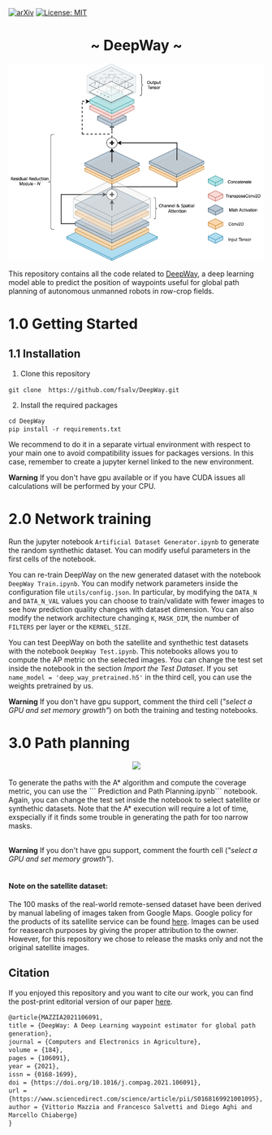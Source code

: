 [![arXiv](http://img.shields.io/badge/arXiv-2001.09136-B31B1B.svg)](https://arxiv.org/abs/2010.16322)
[![License: MIT](https://img.shields.io/badge/License-MIT-yellow.svg)](https://opensource.org/licenses/MIT)

<h1 align="center"> ~ DeepWay ~ </h1>

<p align="center">
  <img src=media/deep_way_net.png>
</p>


This repository contains all the code related to [DeepWay](https://arxiv.org/abs/2010.16322), a deep learning model able to predict the position of waypoints useful for global path planning of autonomous unmanned robots in row-crop fields.

# 1.0 Getting Started
## 1.1 Installation

1. Clone this repository

``` git clone  https://github.com/fsalv/DeepWay.git ```

2. Install the required packages

``` 
cd DeepWay
pip install -r requirements.txt
```
We recommend to do it in a separate virtual environment with respect to your main one to avoid compatibility issues for packages versions. In this case, remember to create a jupyter kernel linked to the new environment.

**Warning** If you don't have gpu available or if you have CUDA issues all calculations will be performed by your CPU.

# 2.0 Network training

Run the jupyter notebook ```Artificial Dataset Generator.ipynb``` to generate the random synthethic dataset. You can modify useful parameters in the first cells of the notebook.

You can re-train DeepWay on the new generated dataset with the notebook ```DeepWay Train.ipynb```. You can modify network parameters inside the configuration file  ```utils/config.json```. In particular, by modifying the ```DATA_N``` and ```DATA_N_VAL``` values you can choose to train/validate with fewer images to see how prediction quality changes with dataset dimension. You can also modify the network architecture changing ```K```, ```MASK_DIM```, the number of ```FILTERS``` per layer or the ```KERNEL_SIZE```.

You can test DeepWay on both the satellite and synthethic test datasets with the notebook ```DeepWay Test.ipynb```. This notebooks allows you to compute the AP metric on the selected images. You can change the test set inside the notebook in the section *Import the Test Dataset*. If you set ```name_model = 'deep_way_pretrained.h5'``` in the third cell, you can use the weights pretrained by us.

**Warning** If you don't have gpu support, comment the third cell (*"select a GPU and set memory growth"*) on both the training and testing notebooks.

# 3.0 Path planning
<p align="center">
  <img src=media/deepway.png>
</p>
To generate the paths with the A* algorithm and compute the coverage metric, you can use the ``` Prediction and Path Planning.ipynb``` notebook. Again, you can change the test set inside the notebook to select satellite or synthethic datasets. Note that the A* execution will require a lot of time, exspecially if it finds some trouble in generating the path for too narrow masks.
<br/><br/>

**Warning** If you don't have gpu support, comment the fourth cell (*"select a GPU and set memory growth"*).
<br/><br/>

####  Note on the satellite dataset: 
The 100 masks of the real-world remote-sensed dataset have been derived by manual labeling of images taken from Google Maps. Google policy for the products of its satellite service can be found [here](https://www.google.com/permissions/geoguidelines/). Images can be used for reasearch purposes by giving the proper attribution to the owner. However, for this repository we chose to release the masks only and not the original satellite images.

## Citation
If you enjoyed this repository and you want to cite our work, you can find the post-print editorial version of our paper [here](https://doi.org/10.1016/j.compag.2021.106091).

```
@article{MAZZIA2021106091,
title = {DeepWay: A Deep Learning waypoint estimator for global path generation},
journal = {Computers and Electronics in Agriculture},
volume = {184},
pages = {106091},
year = {2021},
issn = {0168-1699},
doi = {https://doi.org/10.1016/j.compag.2021.106091},
url = {https://www.sciencedirect.com/science/article/pii/S0168169921001095},
author = {Vittorio Mazzia and Francesco Salvetti and Diego Aghi and Marcello Chiaberge}
}
```
